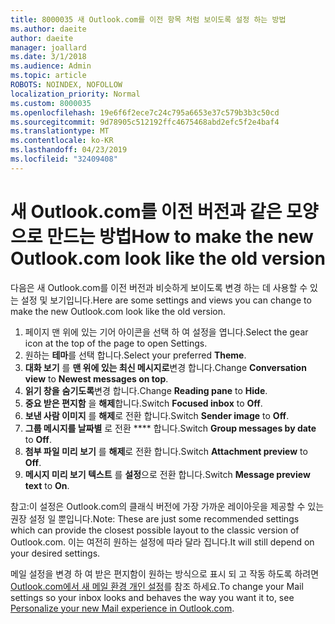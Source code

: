 ```yaml
---
title: 8000035 새 Outlook.com를 이전 항목 처럼 보이도록 설정 하는 방법
ms.author: daeite
author: daeite
manager: joallard
ms.date: 3/1/2018
ms.audience: Admin
ms.topic: article
ROBOTS: NOINDEX, NOFOLLOW
localization_priority: Normal
ms.custom: 8000035
ms.openlocfilehash: 19e6f6f2ece7c24c795a6653e37c579b3b3c50cd
ms.sourcegitcommit: 9d78905c512192ffc4675468abd2efc5f2e4baf4
ms.translationtype: MT
ms.contentlocale: ko-KR
ms.lasthandoff: 04/23/2019
ms.locfileid: "32409408"
---
```

# <a name="how-to-make-the-new-outlookcom-look-like-the-old-version"></a><span data-ttu-id="671d6-102">새 Outlook.com를 이전 버전과 같은 모양으로 만드는 방법</span><span class="sxs-lookup"><span data-stu-id="671d6-102">How to make the new Outlook.com look like the old version</span></span>

<span data-ttu-id="671d6-103">다음은 새 Outlook.com를 이전 버전과 비슷하게 보이도록 변경 하는 데 사용할 수 있는 설정 및 보기입니다.</span><span class="sxs-lookup"><span data-stu-id="671d6-103">Here are some settings and views you can change to make the new Outlook.com look like the old version.</span></span>

1. <span data-ttu-id="671d6-104">페이지 맨 위에 있는 기어 아이콘을 선택 하 여 설정을 엽니다.</span><span class="sxs-lookup"><span data-stu-id="671d6-104">Select the gear icon at the top of the page to open Settings.</span></span>
2. <span data-ttu-id="671d6-105">원하는 **테마**를 선택 합니다.</span><span class="sxs-lookup"><span data-stu-id="671d6-105">Select your preferred **Theme**.</span></span>
3. <span data-ttu-id="671d6-106">**대화 보기** 를 **맨 위에 있는 최신 메시지로**변경 합니다.</span><span class="sxs-lookup"><span data-stu-id="671d6-106">Change **Conversation view** to **Newest messages on top**.</span></span>
4. <span data-ttu-id="671d6-107">**읽기 창을** **숨기도록**변경 합니다.</span><span class="sxs-lookup"><span data-stu-id="671d6-107">Change **Reading pane** to **Hide**.</span></span>
5. <span data-ttu-id="671d6-108">**중요 받은 편지함** 을 **해제**합니다.</span><span class="sxs-lookup"><span data-stu-id="671d6-108">Switch **Focused inbox** to **Off**.</span></span>
6. <span data-ttu-id="671d6-109">**보낸 사람 이미지** 를 **해제**로 전환 합니다.</span><span class="sxs-lookup"><span data-stu-id="671d6-109">Switch **Sender image** to **Off**.</span></span> 
7. <span data-ttu-id="671d6-110">**그룹 메시지를 날짜별** 로 전환 \*\*\*\* 합니다.</span><span class="sxs-lookup"><span data-stu-id="671d6-110">Switch **Group messages by date** to **Off**.</span></span> 
8. <span data-ttu-id="671d6-111">**첨부 파일 미리 보기** 를 **해제**로 전환 합니다.</span><span class="sxs-lookup"><span data-stu-id="671d6-111">Switch **Attachment preview** to **Off**.</span></span> 
9. <span data-ttu-id="671d6-112">**메시지 미리 보기 텍스트** 를 **설정**으로 전환 합니다.</span><span class="sxs-lookup"><span data-stu-id="671d6-112">Switch **Message preview text** to **On**.</span></span>

<span data-ttu-id="671d6-113">참고:이 설정은 Outlook.com의 클래식 버전에 가장 가까운 레이아웃을 제공할 수 있는 권장 설정 일 뿐입니다.</span><span class="sxs-lookup"><span data-stu-id="671d6-113">Note: These are just some recommended settings which can provide the closest possible layout to the classic version of Outlook.com.</span></span> <span data-ttu-id="671d6-114">이는 여전히 원하는 설정에 따라 달라 집니다.</span><span class="sxs-lookup"><span data-stu-id="671d6-114">It will still depend on your desired settings.</span></span>

<span data-ttu-id="671d6-115">메일 설정을 변경 하 여 받은 편지함이 원하는 방식으로 표시 되 고 작동 하도록 하려면 [Outlook.com에서 새 메일 환경 개인 설정](https://support.office.com/article/b41c2ecb-f23c-42b3-b7f8-659646d5e58c)를 참조 하세요.</span><span class="sxs-lookup"><span data-stu-id="671d6-115">To change your Mail settings so your inbox looks and behaves the way you want it to, see [Personalize your new Mail experience in Outlook.com](https://support.office.com/article/b41c2ecb-f23c-42b3-b7f8-659646d5e58c).</span></span>